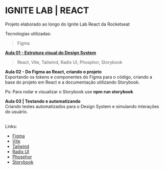 # IGNITE LAB | REACT
Projeto elaborado ao longo do Ignite Lab React da Rocketseat

Tecnologias utilizadas:
> Figma 

<b><a href="https://github.com/brunoesm07/ignite-lab-react/tree/main/Design-System-Figma"> Aula 01 - Estrutura visual do Design System </a></b>

> React, Vite, Tailwind, Radix UI, Phosphor, Storybook

<b>Aula 02 - Do Figma ao React, criando o projeto</b>
</br>Exportando os tokens e componentes do Figma para o código, criando a base do projeto em React e a documentação utilizando Storybook.

Ps: Para rodar e visualizar o Storybook use <b>npm run storybook</b>

<b>Aula 03 | Testando e automatizando</b>
</br>Criando testes automatizados para o Design System e simulando interações do usuário.

</br>Links:
- <a href="https://www.figma.com/">Figma</a>
- <a href="https://vitejs.dev/">Vite</a>
- <a href="https://tailwindcss.com/">Tailwind</a>
- <a href="https://www.radix-ui.com/">Radix UI</a>
- <a href="">Phosphor</a>
- <a href="https://storybook.js.org/">Storybook</a>
